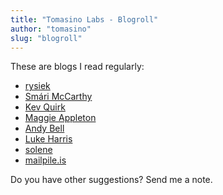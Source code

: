```yaml
---
title: "Tomasino Labs - Blogroll"
author: "tomasino"
slug: "blogroll"
---
```


These are blogs I read regularly:

* [rysiek](https://rys.io/)
* [Smári McCarthy](https://smarimccarthy.is/)
* [Kev Quirk](https://kevquirk.com/)
* [Maggie Appleton](https://maggieappleton.com/)
* [Andy Bell](https://andy-bell.co.uk/blog/)
* [Luke Harris](https://www.lkhrs.com/blog/)
* [solene](https://dataswamp.org/~solene/)
* [mailpile.is](https://www.mailpile.is/blog/)

Do you have other suggestions? Send me a note.
